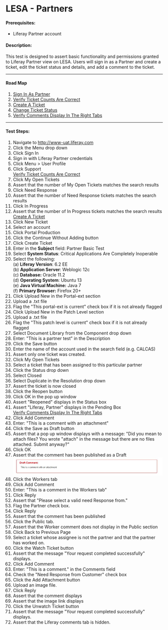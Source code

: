LESA - Partners
===============

#### Prerequisites: ####
* Liferay Partner account


#### Description: ####
This test is designed to assert basic functionality and permissions granted to Liferay Partner view on LESA. Users will sign in as a Partner and create a ticket, edit the ticket status and details, and add a comment to the ticket.

****

#### Road Map ####
1. [Sign In As Partner](#SignInAsPartner)
1. [Verify Ticket Counts Are Correct](#VerifyTicketCountsAreCorrect)
1. [Create A Ticket](#CreateATicket)
1. [Change Ticket Status](#ChangeTicketStatus)
1. [Verify Comments Display In The Right Tabs](#VerifyCommentsDisplayInTheRightTabs)

****


#### Test Steps: ####
1. <a href="#SignInAsPartner" name="SignInAsPartner"></a>Navigate to http://www-uat.liferay.com
1. Click the Menu drop down
1. Click Sign In
1. Sign in with Liferay Partner credentials
1. Click Menu > User Profile
1. Click Support    
<a href="#VerifyTicketCountsAreCorrect" name="VerifyTicketCountsAreCorrect">Verify Ticket Counts Are Correct</a>
1. Click My Open Tickets
1. Assert that the number of My Open Tickets matches the search results
1. Click Need Response
1. Assert that the number of Need Response tickets matches the search results
1. Click In Progress
1. Assert that the number of In Progress tickets matches the search results   
<a href="#CreateATicket" name="CreateATicket">Create A Ticket</a>
1. Click New Ticket
1. Select an account
1. Click Portal Production
1. Click the Continue Without Adding button
1. Click Create Ticket
1. Enter in the <b>Subject</b> field: Partner Basic Test
1. Select <b>System Status</b>: Critical Applications Are Completely Inoperable
1. Select the following:    
	(a) **Liferay Version**:	 6.2 EE    
	(b) **Application Server**:	Weblogic 12c    
	(c) **Database:**			Oracle 11.2    
	(d) **Operating System**:	Ubuntu 13    
	(e) **Java Virtual Machine:**	Java 7    
	(f) **Primary Browser:**		Firefox 20+
1. Click Upload New in the Portal-ext section
1. Upload a .txt file
1. Flag the "This portal-ext is current" check box if it is not already flagged
1. Click Upload New in the Patch Level section
1. Upload a .txt file
1. Flag the "This patch level is current" check box if it is not already flagged
1. Select Document Library from the Component drop down
1. Enter: "This is a partner test" in the Description
1. Click the Save button
1. Enter the name of the account used in the search field (e.g. CALCAS)
1. Assert only one ticket was created.
1. Click My Open Tickets
1. Select a ticket that has been assigned to this particular partner
1. Click the Status drop down
1. Select Closed
1. Select Duplicate in the Resolution drop down
1. Assert the ticket is now closed
1. Click the Reopen button
1. Click OK in the pop up window
1. Assert "Reopened" displays in the Status box
1. Assert "Liferay, Partner" displays in the Pending Box    
<a href="#VerifyCommentsDisplayInTheRightTabs" name="VerifyCommentsDisplayInTheRightTabs">Verify Comments Display In The Right Tabs</a>
1. Click Add Comment
1. Enter: "This is a comment with an attachment"
1. Click the Save as Draft button
1. Assert that a pop up window displays with a message: "Did you mean to attach files? You wrote "attach" in the message but there are no files attached. Submit anyway?"
1. Click OK
1. Assert that the comment has been published as a Draft    
![image01](../images/LESA-partners/LESA-partners01.jpg)    
1. Click the Workers tab
1. Click Add Comment
1. Enter: "This is a comment in the Workers tab"
1. Click Reply
1. Assert that "Please select a valid need Response from."
1. Flag the Partner check box.
1. Click Reply
1. Assert that the comment has been published
1. Click the Public tab.
1. Assert that the Worker comment does not display in the Public section
1. Click Back to Previous Page
1. Select a ticket whose assignee is not the partner and that the partner has worked on.
1. Click the Watch Ticket button
1. Assert that the message "Your request completed successfully" displays.
1. Click Add Comment
1. Enter: "This is a comment." in the Comments field
1. Check the "Need Response from Customer" check box
1. Click the Add Attachment button
1. Upload an image file. 
1. Click Reply
1. Assert that the comment displays
1. Assert that the image link displays 
1. Click the Unwatch Ticket button
1. Assert that the message "Your request completed successfully" displays.
1. Assert that the Liferay comments tab is hidden.